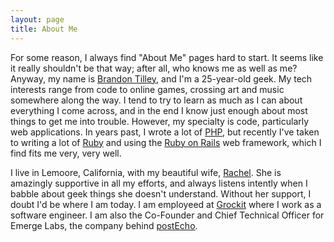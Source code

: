 ```yaml
---
layout: page
title: About Me
---
```


For some reason, I always find "About Me" pages hard to start. It seems like it really shouldn't be that way; after all, who knows me as well as me? Anyway, my name is [Brandon Tilley](/contact.html), and I'm a 25-year-old geek. My tech interests range from code to online games, crossing art and music somewhere along the way. I tend to try to learn as much as I can about everything I come across, and in the end I know just enough about most things to get me into trouble. However, my specialty is code, particularly web applications. In years past, I wrote a lot of [PHP](http://www.php.net), but recently I've taken to writing a lot of [Ruby](http://ruby-lang.org) and using the [Ruby on Rails](http://rubyonrails.org/) web framework, which I find fits me very, very well.

I live in Lemoore, California, with my beautiful wife, [Rachel](http://www.facebook.com/profile.php?id=829819055). She is amazingly supportive in all my efforts, and always listens intently when I babble about geek things she doesn't understand. Without her support, I doubt I'd be where I am today. I am employeed at [Grockit](http://www.grockit.com) where I work as a software engineer. I am also the Co-Founder and Chief Technical Officer for Emerge Labs, the company behind [postEcho](http://postecho.com/).
